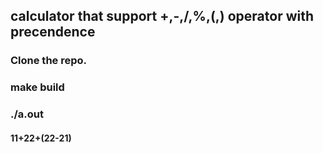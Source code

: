 ## calculator that support +,-,/,%,(,) operator with precendence 
### Clone the repo.
### make build
### ./a.out
#### 11+22+(22-21)
